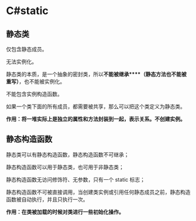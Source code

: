 # C#static #

## 静态类 ##
仅包含静态成员。

无法实例化。

静态类的本质，是一个抽象的密封类，所以**不能被继承****（静态方法也不能被重写）**，也不能被实例化。

不能包含实例构造函数。

如果一个类下面的所有成员，都需要被共享，那么可以把这个类定义为静态类。

**作用：将一堆实际上是独立的属性和方法封装到一起，表示关系。不创建实例。**

## 静态构造函数 ##
静态类可以有静态构造函数，静态构造函数不可继承；  

静态构造函数可以用于静态类，也可用于非静态类；  

静态构造函数无访问修饰符、无参数，只有一个 static 标志；  

静态构造函数不可被直接调用，当创建类实例或引用任何静态成员之前，静态构造函数被自动执行，并且只执行一次。  

**作用：在类被加载的时候对类进行一些初始化操作。**